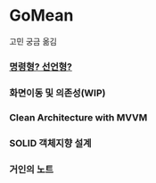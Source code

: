 # GoMean
고민 궁금 옮김

### [명령형? 선언형?](명령형선언형.md)

### 화면이동 및 의존성(WIP)

### Clean Architecture with MVVM

### SOLID 객체지향 설계

### 거인의 노트

